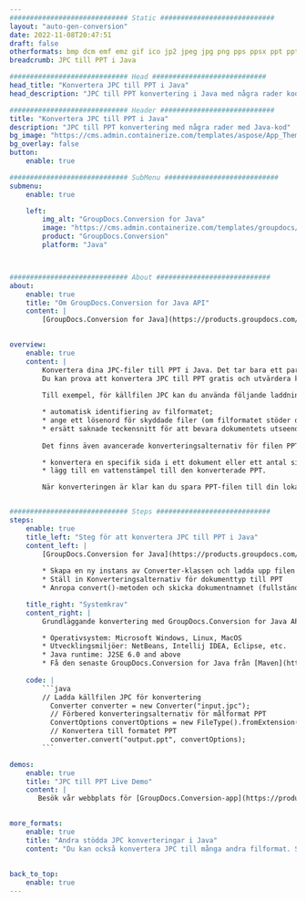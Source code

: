 ```yaml
---
############################# Static ############################
layout: "auto-gen-conversion"
date: 2022-11-08T20:47:51
draft: false
otherformats: bmp dcm emf emz gif ico jp2 jpeg jpg png pps ppsx ppt pptx psb psd svg svgz tga tif tiff webp wmf wmz
breadcrumb: JPC till PPT i Java

############################# Head ############################
head_title: "Konvertera JPC till PPT i Java"
head_description: "JPC till PPT konvertering i Java med några rader kod. Konvertera över 160 filformat med hjälp av GroupDocs dokumentkonverterings-API för Java"

############################# Header ############################
title: "Konvertera JPC till PPT i Java"
description: "JPC till PPT konvertering med några rader med Java-kod"
bg_image: "https://cms.admin.containerize.com/templates/aspose/App_Themes/V3/images/bg/header1.png"
bg_overlay: false
button:
    enable: true

############################# SubMenu ############################
submenu:
    enable: true

    left:
        img_alt: "GroupDocs.Conversion for Java"
        image: "https://cms.admin.containerize.com/templates/groupdocs/images/product-logos/90x90-noborder/groupdocs-conversion-java.png"
        product: "GroupDocs.Conversion"
        platform: "Java"



############################# About ############################
about:
    enable: true
    title: "Om GroupDocs.Conversion for Java API"
    content: |
        [GroupDocs.Conversion for Java](https://products.groupdocs.com/conversion/java/) är ett avancerat filformatkonverterings-API för konvertering mellan populära bild- och dokumentformat som Microsoft Office, OpenDocument, PDF, HTML, e-post, CAD. och mycket mer med bara några rader kod. Det inbyggda API:t upptäcker automatiskt formaten för originaldokumenten och erbjuder många alternativ för att anpassa de konverterade dokumenten. Tillsammans med funktionen att extrahera information från ett dokument, stöder den också cachelagring av konverteringsresultaten till den lokala disken som standard. Men alla typer av cachelagring kan stödjas genom att implementera lämpliga gränssnitt - Amazon S3, Dropbox, Google Drive, Windows Azure, Reddis eller andra.
    

overview:
    enable: true
    content: |
        Konvertera dina JPC-filer till PPT i Java. Det tar bara ett par rader med Java-kod på valfri plattform, som Windows, Linux, macOS.
        Du kan prova att konvertera JPC till PPT gratis och utvärdera kvaliteten på konverteringsresultaten. Tillsammans med enkla filkonverteringsskript kan du prova mer sofistikerade alternativ för att ladda källfilen JPC och lagra PPT-utdata. 
        
        Till exempel, för källfilen JPC kan du använda följande laddningsalternativ:

        * automatisk identifiering av filformatet;
        * ange ett lösenord för skyddade filer (om filformatet stöder det);
        * ersätt saknade teckensnitt för att bevara dokumentets utseende.
        
        Det finns även avancerade konverteringsalternativ för filen PPT:

        * konvertera en specifik sida i ett dokument eller ett antal sidor;
        * lägg till en vattenstämpel till den konverterade PPT.

        När konverteringen är klar kan du spara PPT-filen till din lokala filsökväg eller till tredje parts lagring såsom FTP, Amazon S3, Google Drive, Dropbox etc. Observera - för att konvertera JPC till PPT behöver du inte installera någon ytterligare programvara, såsom MS Office, Open Office, Adobe Acrobat Reader etc.


############################# Steps ############################
steps:
    enable: true
    title_left: "Steg för att konvertera JPC till PPT i Java"
    content_left: |
        [GroupDocs.Conversion for Java](https://products.groupdocs.com/conversion/java/) låter utvecklare enkelt konvertera JPC fil till PPT med några rader kod.
        
        * Skapa en ny instans av Converter-klassen och ladda upp filen JPC med den fullständiga sökvägen
        * Ställ in Konverteringsalternativ för dokumenttyp till PPT
        * Anropa convert()-metoden och skicka dokumentnamnet (fullständig sökväg) och formatet (PPT) som en parameter

    title_right: "Systemkrav"
    content_right: |
        Grundläggande konvertering med GroupDocs.Conversion for Java API kan göras med bara några rader kod. Våra API:er stöds på alla större plattformar och operativsystem. Innan du kör koden nedan, se till att du har följande förutsättningar installerade på ditt system.

        * Operativsystem: Microsoft Windows, Linux, MacOS
        * Utvecklingsmiljöer: NetBeans, Intellij IDEA, Eclipse, etc.
        * Java runtime: J2SE 6.0 and above
        * Få den senaste GroupDocs.Conversion for Java från [Maven](https://repository.groupdocs.com/webapp/#/artifacts/browse/tree/General/repo/com/groupdocs/groupdocs-conversion)
         
    code: |
        ```java    
        // Ladda källfilen JPC för konvertering
          Converter converter = new Converter("input.jpc");
          // Förbered konverteringsalternativ för målformat PPT
          ConvertOptions convertOptions = new FileType().fromExtension("ppt").getConvertOptions();
          // Konvertera till formatet PPT
          converter.convert("output.ppt", convertOptions);
        ```

demos:
    enable: true
    title: "JPC till PPT Live Demo"
    content: |
       Besök vår webbplats för [GroupDocs.Conversion-app](https://products.groupdocs.app/conversion/family) och försök konvertera JPC till PPT nu. Den kostnadsfria demon har följande fördelar
          

more_formats:
    enable: true
    title: "Andra stödda JPC konverteringar i Java"
    content: "Du kan också konvertera JPC till många andra filformat. Se listan nedan."
       
       
back_to_top:
    enable: true
---
```

